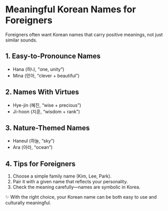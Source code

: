 # Meaningful Korean Names for Foreigners

Foreigners often want Korean names that carry positive meanings, not just similar sounds.

## 1. Easy-to-Pronounce Names
- Hana (하나, “one, unity”)  
- Mina (민아, “clever + beautiful”)  

## 2. Names With Virtues
- Hye-jin (혜진, “wise + precious”)  
- Ji-hoon (지훈, “wisdom + rank”)  

## 3. Nature-Themed Names
- Haneul (하늘, “sky”)  
- Ara (아라, “ocean”)  

## 4. Tips for Foreigners
1. Choose a simple family name (Kim, Lee, Park).  
2. Pair it with a given name that reflects your personality.  
3. Check the meaning carefully—names are symbolic in Korea.  

✨ With the right choice, your Korean name can be both easy to use and culturally meaningful.

